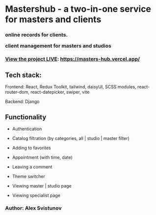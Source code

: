 # **Mastershub - a two-in-one service for masters and clients**
<h3>online records for clients. 

client management for masters and studios<h3>

[View the project LIVE](https://masters-hub.vercel.app/): https://masters-hub.vercel.app/

## Tech stack:
Frontend: React, Redux Toolkit, tailwind, daisyUI, SCSS modules, react-router-dom, react-datepicker, swiper, vite

Backend: Django

## Functionality

+ Authentication

+ Catalog filtration (by categories, all | studio | master filter)

+ Adding to favorites

+ Appointment (with time, date)

+ Leaving a comment

+ Theme switcher

+ Viewing master | studio page

+ Viewing specialist page



### Author: Alex Svistunov


